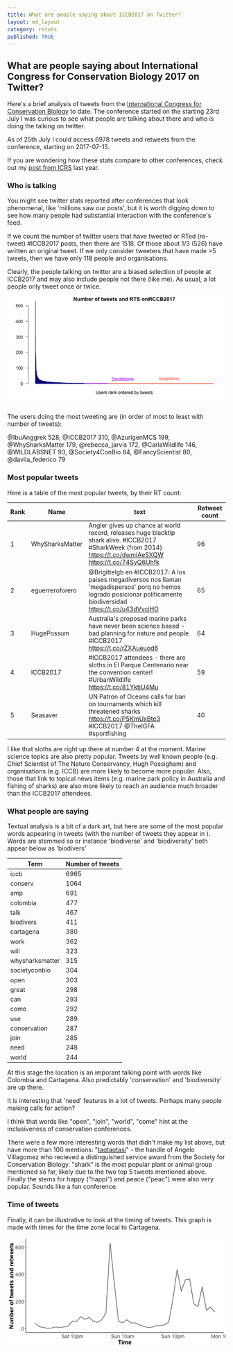 ```yaml
---
title: What are people saying about ICCB2017 on Twitter?
layout: md_layout
category: rstats
published: TRUE
---
```


## What are people saying about International Congress for Conservation Biology 2017 on Twitter?

Here's a brief analysis of tweets from the [International Congress for Conservation Biology](http://conbio.org/mini-sites/iccb-2017) to date. The conference started on the starting 23rd July I was curious to see what people are talking about there and who is doing the talking on twitter.

As of 25th July I could access 6978 tweets and retweets from the conference, starting on 2017-07-15.

If you are wondering how these stats compare to other conferences, check out my [post from ICRS](http://www.seascapemodels.org/research%20rstats/2016/06/27/ICRS-tweets.html) last year.

### Who is talking

You might see twitter stats reported after conferences that look phenomenal, like 'millions saw our posts', but it is worth digging down to see how many people had substantial interaction with the conference's feed.

If we count the number of twitter users that have tweeted or RTed (re-tweet) #ICCB2017 posts, then there are 1518. Of those about 1/3 (526) have written an original tweet. If we only consider tweeters that have made >5 tweets, then we have only 118 people and organisations.

Clearly, the people talking on twitter are a biased selection of people at ICCB2017 and may also include people not there (like me). As usual, a lot people only tweet once or twice.

![](/Images/iccb2017-number_users.png)

The users doing the most tweeting are (in order of most to least with number of tweets):

@IbuAnggrek	528, @ICCB2017	310, @AzurigenMCS	199, @WhySharksMatter	179, @rebecca_jarvis	172,
@CarlaWildlife	146, @WILDLABSNET	93, @Society4ConBio	84, @FancyScientist	80,
@davila_federico	79

### Most popular tweets

Here is a table of the most popular tweets, by their RT count:

Rank|Name|text|Retweet count
----|-------------|------|---------------
1|WhySharksMatter|Angler gives up chance at world record, releases huge blacktip shark alive. #ICCB2017 #SharkWeek (from 2014) https://t.co/dwmiAeSXQW https://t.co/74SyQ6Uhfk|96
2|eguerreroforero|@Brigittelgb en #ICCB2017: A los países megadiversos nos llaman 'megadispersos' porq no hemos logrado posicionar políticamente biodiversidad https://t.co/u43dVvcjHO|65
3|HugePossum|Australia's proposed marine parks have never been science based - bad planning for nature and people #ICCB2017 https://t.co/rZXAueuod6|64
4|ICCB2017|#ICCB2017 attendees - there are sloths in El Parque Centenario near the convention center! #UrbanWildlife https://t.co/81YktjU4Mu|59
5|Seasaver|UN Patron of Oceans calls for ban on tournaments which kill threatened sharks https://t.co/P5KmUxBte3 #ICCB2017 @TheIGFA #sportfishing|40

I like that sloths are right up there at number 4 at the moment. Marine science topics are also pretty popular. Tweets by well known people (e.g. Chief Scientist of The Nature Conservancy, Hugh Possigham) and organisations (e.g. ICCB) are more likely to become more popular. Also, those that link to topical news items (e.g. marine park policy in Australia and fishing of sharks) are also more likely to reach an audience much broader than the ICCB2017 attendees.

### What people are saying

Textual analysis is a bit of a dark art, but here are some of the most popular words appearing in tweets (with the number of tweets they appear in ). Words are stemmed so or instance 'biodiverse' and 'biodiversity' both appear below as 'biodivers'

Term|Number of  tweets
----|----------------
iccb|6965
conserv|1064
amp|691
colombia|477
talk|467
biodivers|411
cartagena|380
work|362
will|323
whysharksmatter|315
societyconbio|304
open|303
great|298
can|293
come|292
use|289
conservation|287
join|285
need|248
world|244

At this stage the location is an imporant talking point with words like Colombia and Cartagena. Also predictably 'conservation' and 'biodiversity' are up there.

It is interesting that 'need' features in a lot of tweets. Perhaps many people making calls for action?

I think that words like "open", "join", "world", "come" hint at the inclusiveness of conservation conferences.

There were a few more interesting words that didn't make my list above, but have more than 100 mentions:
"[taotaotasi](https://twitter.com/taotaotasi)" - the handle of Angelo Villagomez who recieved a distinguished service award from the Society for Conservation Biology.
"shark" is the most popular plant or animal group mentioned so far, likely due to the two top 5 tweets mentioned above.
Finally the stems for happy ("happi") and peace ("peac") were also very popular.  Sounds like a fun conference.

### Time of tweets

Finally, it can be illustrative to look at the timing of tweets. This graph is made with times for the time zone local to Cartagena.

![](/Images/iccb2017-tweet-times.png)
